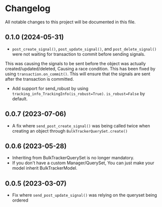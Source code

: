 # Changelog

All notable changes to this project will be documented in this file.

## 0.1.0 (2024-05-31)

- `post_create_signal()`, `post_update_signal()`, and `post_delete_signal()` were not waiting for transaction to commit before sending signals.


This was causing the signals to be sent before the object was actually created/updated/deleted, Causing a race condition.
This has been fixed by using `transaction.on_commit()`.
This will ensure that the signals are sent after the transaction is committed.
- Add support for send_robust by using `tracking_info_TrackingInfo(is_robust=True)`. `is_robust=False` by default.

## 0.0.7 (2023-07-06)
- A fix where `send_post_create_signal()` was being called twice when creating an object through `BulkTrackerQuerySet.create()`

## 0.0.6 (2023-05-28)
- Inheriting from BulkTrackerQuerySet is no longer mandatory.
- If you don't have a custom Manager/QuerySet, You can just make your model inherit BulkTrackerModel.

## 0.0.5 (2023-03-07)
- Fix where `send_post_update_signal()` was relying on the queryset being ordered
